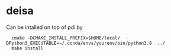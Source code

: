 # deisa

Can be intalled on top of pdi by 
```
  cmake -DCMAKE_INSTALL_PREFIX=$HOME/local/  -DPython3_EXECUTABLE=~/.conda/envs/yourenv/bin/python3.8  ../
  make install
```
